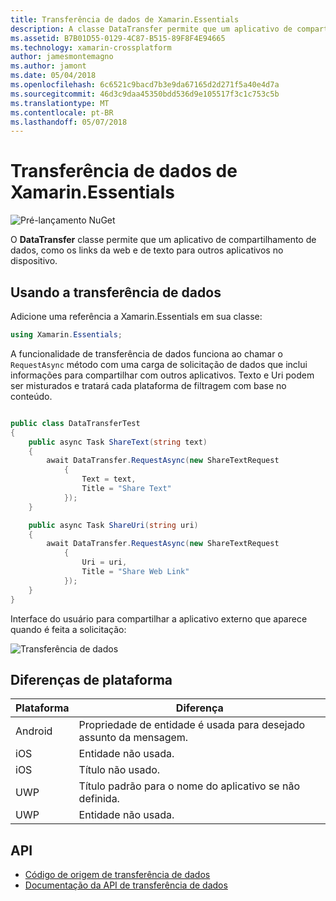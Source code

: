 ```yaml
---
title: Transferência de dados de Xamarin.Essentials
description: A classe DataTransfer permite que um aplicativo de compartilhamento de dados, como os links da web e de texto para outros aplicativos no dispositivo.
ms.assetid: B7B01D55-0129-4C87-B515-89F8F4E94665
ms.technology: xamarin-crossplatform
author: jamesmontemagno
ms.author: jamont
ms.date: 05/04/2018
ms.openlocfilehash: 6c6521c9bacd7b3e9da67165d2d271f5a40e4d7a
ms.sourcegitcommit: 46d3c9daa45350bdd536d9e105517f3c1c753c5b
ms.translationtype: MT
ms.contentlocale: pt-BR
ms.lasthandoff: 05/07/2018
---
```

# <a name="xamarinessentials-data-transfer"></a>Transferência de dados de Xamarin.Essentials

![Pré-lançamento NuGet](~/media/shared/pre-release.png)

O **DataTransfer** classe permite que um aplicativo de compartilhamento de dados, como os links da web e de texto para outros aplicativos no dispositivo.

## <a name="using-data-transfer"></a>Usando a transferência de dados

Adicione uma referência a Xamarin.Essentials em sua classe:

```csharp
using Xamarin.Essentials;
```

A funcionalidade de transferência de dados funciona ao chamar o `RequestAsync` método com uma carga de solicitação de dados que inclui informações para compartilhar com outros aplicativos. Texto e Uri podem ser misturados e tratará cada plataforma de filtragem com base no conteúdo.

```csharp

public class DataTransferTest
{
    public async Task ShareText(string text)
    {
        await DataTransfer.RequestAsync(new ShareTextRequest
            {
                Text = text,
                Title = "Share Text"
            });
    }

    public async Task ShareUri(string uri)
    {
        await DataTransfer.RequestAsync(new ShareTextRequest
            {
                Uri = uri,
                Title = "Share Web Link"
            });
    }
}
```

Interface do usuário para compartilhar a aplicativo externo que aparece quando é feita a solicitação:

![Transferência de dados](data-transfer-images/data-transfer.png)

## <a name="platform-differences"></a>Diferenças de plataforma

| Plataforma | Diferença |
| --- | --- |
| Android | Propriedade de entidade é usada para desejado assunto da mensagem. |
| iOS | Entidade não usada. |
| iOS | Título não usado. |
| UWP | Título padrão para o nome do aplicativo se não definida. |
| UWP | Entidade não usada. |

## <a name="api"></a>API

- [Código de origem de transferência de dados](https://github.com/xamarin/Essentials/tree/master/Essentials/DataTransfer)
- [Documentação da API de transferência de dados](xref:Xamarin.Essentials.DataTransfer)
